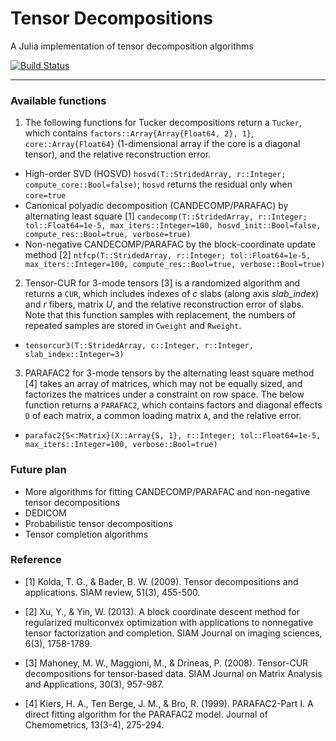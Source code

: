 # Tensor Decompositions 

A Julia implementation of tensor decomposition algorithms 

[![Build Status](https://travis-ci.org/yunjhongwu/TensorDecompositions.svg?branch=master)](https://travis-ci.org/yunjhongwu/TensorDecompositions) 

------- 

### Available functions 

1. The following functions for Tucker decompositions return a `Tucker`, which contains `factors::Array{Array{Float64, 2}, 1}`, `core::Array{Float64}` (1-dimensional array if the core is a diagonal tensor), and the relative reconstruction error.  

  - High-order SVD (HOSVD) `hosvd(T::StridedArray, r::Integer; compute_core::Bool=false)`; `hosvd` returns the residual only when `core=true` 
  - Canonical polyadic decomposition (CANDECOMP/PARAFAC) by alternating least square [1] `candecomp(T::StridedArray, r::Integer; tol::Float64=1e-5, max_iters::Integer=100, hosvd_init::Bool=false, compute_res::Bool=true, verbose=true)`
  - Non-negative CANDECOMP/PARAFAC by the block-coordinate update method [2] `ntfcp(T::StridedArray, r::Integer; tol::Float64=1e-5, max_iters::Integer=100, compute_res::Bool=true, verbose::Bool=true)`

2. Tensor-CUR for 3-mode tensors [3] is a randomized algorithm and returns a `CUR`, which includes indexes of *c* slabs (along axis *slab_index*) and *r* fibers, matrix *U*, and the relative reconstruction error of slabs. Note that this function samples with replacement, the numbers of repeated samples are stored in `Cweight` and `Rweight`.

  - `tensorcur3(T::StridedArray, c::Integer, r::Integer, slab_index::Integer=3)`

3. PARAFAC2 for 3-mode tensors by the alternating least square method [4] takes an array of matrices, which may not be equally sized, and factorizes the matrices under a constraint on row space. The below function returns a `PARAFAC2`, which contains factors and diagonal effects `D` of each matrix, a common loading matrix `A`, and the relative error.

  - `parafac2{S<:Matrix}(X::Array{S, 1}, r::Integer; tol::Float64=1e-5, max_iters::Integer=100, verbose::Bool=true)`

### Future plan

- More algorithms for fitting CANDECOMP/PARAFAC and non-negative tensor decompositions
- DEDICOM
- Probabilistic tensor decompositions
- Tensor completion algorithms

### Reference

 - [1] Kolda, T. G., & Bader, B. W. (2009). Tensor decompositions and applications. SIAM review, 51(3), 455-500.

 - [2] Xu, Y., & Yin, W. (2013). A block coordinate descent method for regularized multiconvex optimization with applications to nonnegative tensor factorization and completion. SIAM Journal on imaging sciences, 6(3), 1758-1789.

 - [3] Mahoney, M. W., Maggioni, M., & Drineas, P. (2008). Tensor-CUR decompositions for tensor-based data. SIAM Journal on Matrix Analysis and Applications, 30(3), 957-987.

 - [4] Kiers, H. A., Ten Berge, J. M., & Bro, R. (1999). PARAFAC2-Part I. A direct fitting algorithm for the PARAFAC2 model. Journal of Chemometrics, 13(3-4), 275-294.
